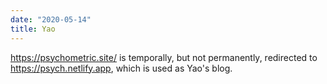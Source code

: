 ```yaml
---
date: "2020-05-14"
title: Yao
---
```


https://psychometric.site/ is temporally, but not permanently, redirected to https://psych.netlify.app, which is used as Yao's blog.